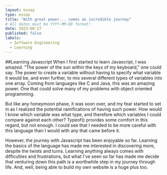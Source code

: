 ```yaml
---
layout: essay
type: essay
title: "With great power... comes an incredible journey"
# All dates must be YYYY-MM-DD format!
date: 2023-08-27
published: false
labels:
  - Software Engineering
  - Learning
---
```


##Learning Javascript
When I first started to learn Javascript, I was amazed. "The power of the sun within the keys of my keyboard," one could say. The power to create a variable without having to specify what variable it would be, and even further, to mix several different types of variables into one array. Coming from languages like C and Java, this was an amazing power. One that could solve many of my problems with object oriented programming.

But like any honeymoon phase, it was soon over, and my fear started to set in as I realized the potential ramifications of having such power. How would I know which variable was what type, and therefore which variables I could compare against each other? Typeof() provides some comfort in this regard, but not enough. I could see that I needed to be more careful with this language than I would with any that came before it. 

However, the journey with Javascript has been enjoyable so far. Learning the basics of the language has made me interested in discovering more, despite the twists and turns. Learning anything always comes with difficulties and frustrations, but what I've seen so far has made me decide that venturing down this path is a worthwhile step in my journey through life. And, well, being able to build my own website is a huge plus too. 
